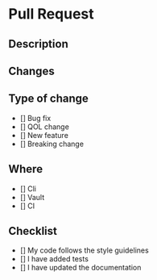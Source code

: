 # Pull Request

<!-- First of all, THANK YOU for the contribution. i really appreciate any amount of help you can give to the project :) -->
## Description

<!--
general description of the changes you made.
-->

## Changes

<!-- 
Please provide a general list of your changes. 
Used for the changelog :) it will be added as a changelog file to the pr when you create the PR.
If you dont want to add a changelog (in cases where you bugfixed something currently in dev), just leave this empty.
- Fixed wizard for x 
- Done other thing
  - Done sub of other thing
THIS IS ONLY FOR APP UPDATES
-->


## Type of change

<!--add new lines here if you want..-->
- [] Bug fix
- [] QOL change
- [] New feature
- [] Breaking change

## Where

<!--add new lines here if you want..-->
- [] Cli
- [] Vault
- [] CI

## Checklist

- [] My code follows the style guidelines
- [] I have added tests
- [] I have updated the documentation
